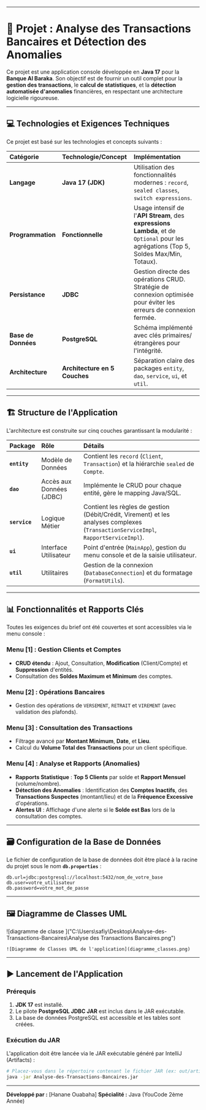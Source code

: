 
-----

# 🚀 Projet : Analyse des Transactions Bancaires et Détection des Anomalies

Ce projet est une application console développée en **Java 17** pour la **Banque Al Baraka**. Son objectif est de fournir un outil complet pour la **gestion des transactions**, le **calcul de statistiques**, et la **détection automatisée d'anomalies** financières, en respectant une architecture logicielle rigoureuse.

-----

## 💻 Technologies et Exigences Techniques

Ce projet est basé sur les technologies et concepts suivants :

| Catégorie | Technologie/Concept | Implémentation |
| :--- | :--- | :--- |
| **Langage** | **Java 17 (JDK)** | Utilisation des fonctionnalités modernes : `record`, `sealed classes`, `switch expressions`. |
| **Programmation** | **Fonctionnelle** | Usage intensif de l'**API Stream**, des **expressions Lambda**, et de `Optional` pour les agrégations (Top 5, Soldes Max/Min, Totaux). |
| **Persistance** | **JDBC** | Gestion directe des opérations CRUD. Stratégie de connexion optimisée pour éviter les erreurs de connexion fermée. |
| **Base de Données** | **PostgreSQL** | Schéma implémenté avec clés primaires/étrangères pour l'intégrité. |
| **Architecture** | **Architecture en 5 Couches** | Séparation claire des packages `entity`, `dao`, `service`, `ui`, et `util`. |

-----

## 🏗️ Structure de l'Application

L'architecture est construite sur cinq couches garantissant la modularité :

| Package | Rôle | Détails |
| :--- | :--- | :--- |
| **`entity`** | Modèle de Données | Contient les `record` (`Client`, `Transaction`) et la hiérarchie `sealed` de `Compte`. |
| **`dao`** | Accès aux Données (JDBC) | Implémente le CRUD pour chaque entité, gère le mapping Java/SQL. |
| **`service`** | Logique Métier | Contient les règles de gestion (Débit/Crédit, Virement) et les analyses complexes (`TransactionServiceImpl`, `RapportServiceImpl`). |
| **`ui`** | Interface Utilisateur | Point d'entrée (`MainApp`), gestion du menu console et de la saisie utilisateur. |
| **`util`** | Utilitaires | Gestion de la connexion (`DatabaseConnection`) et du formatage (`FormatUtils`). |

-----

## 📊 Fonctionnalités et Rapports Clés

Toutes les exigences du brief ont été couvertes et sont accessibles via le menu console :

### Menu [1] : Gestion Clients et Comptes

* **CRUD étendu** : Ajout, Consultation, **Modification** (Client/Compte) et **Suppression** d'entités.
* Consultation des **Soldes Maximum et Minimum** des comptes.

### Menu [2] : Opérations Bancaires

* Gestion des opérations de `VERSEMENT`, `RETRAIT` et `VIREMENT` (avec validation des plafonds).

### Menu [3] : Consultation des Transactions

* Filtrage avancé par **Montant Minimum**, **Date**, et **Lieu**.
* Calcul du **Volume Total des Transactions** pour un client spécifique.

### Menu [4] : Analyse et Rapports (Anomalies)

* **Rapports Statistique** : **Top 5 Clients** par solde et **Rapport Mensuel** (volume/nombre).
* **Détection des Anomalies** : Identification des **Comptes Inactifs**, des **Transactions Suspectes** (montant/lieu) et de la **Fréquence Excessive** d'opérations.
* **Alertes UI** : Affichage d'une alerte si le **Solde est Bas** lors de la consultation des comptes.

-----

## 🗃️ Configuration de la Base de Données

Le fichier de configuration de la base de données doit être placé à la racine du projet sous le nom **`db.properties`** :

```properties
db.url=jdbc:postgresql://localhost:5432/nom_de_votre_base
db.user=votre_utilisateur
db.password=votre_mot_de_passe
```

-----

## 🖼️ Diagramme de Classes UML

![diagramme de classe ]("C:\Users\safiy\Desktop\Analyse-des-Transactions-Bancaires\Analyse des Transactions Bancaires.png")

`![Diagramme de Classes UML de l'application](diagramme_classes.png)`

-----

## ▶️ Lancement de l'Application

### Prérequis

1.  **JDK 17** est installé.
2.  Le pilote **PostgreSQL JDBC JAR** est inclus dans le JAR exécutable.
3.  La base de données PostgreSQL est accessible et les tables sont créées.

### Exécution du JAR

L'application doit être lancée via le JAR exécutable généré par IntelliJ (Artifacts) :

```bash
# Placez-vous dans le répertoire contenant le fichier JAR (ex: out/artifacts/MonApp_jar)
java -jar Analyse-des-Transactions-Bancaires.jar
```

-----

**Développé par :** \[Hanane Ouabaha]
**Spécialité :** Java (YouCode 2ème Année)